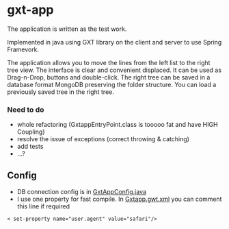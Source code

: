 # gxt-app #

The application is written as the test work.

Implemented in java using GXT library on the client and server to use Spring Framevork.

The application allows you to move the lines from the left list to the right tree view.
The interface is clear and convenient displaced. It can be used as Drag-n-Drop, buttons and double-click.
The right tree can be saved in a database format MongoDB preserving the folder structure. You can load a previously saved tree in the right tree.

### Need to do ###
- whole refactoring (GxtappEntryPoint.class is tooooo fat and have HIGH Coupling)
- resolve the issue of exceptions (correct throwing & catching)
- add tests
- ...?

## Config ##
- DB connection config is in [GxtAppConfig.java](https://github.com/axmexa/gxt-app/blob/master/src/main/java/com/axmexa/gxtapp/server/config/GxtAppConfig.java)
- I use one property for fast compile. In  [Gxtapp.gwt.xml](https://github.com/axmexa/gxt-app/blob/master/src/main/java/com/axmexa/gxtapp/Gxtapp.gwt.xml) you can comment this line if required
```
< set-property name="user.agent" value="safari"/>
```


